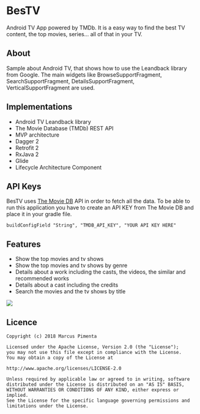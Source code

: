 # BesTV
Android TV App powered by TMDb. 
It is a easy way to find the best TV content, the top movies, series... all of that in your TV.

## About
Sample about Android TV, that shows how to use the Leandback library from Google. The main widgets like BrowseSupportFragment, SearchSupportFragment, DetailsSupportFragment, VerticalSupportFragment are used.

## Implementations
<ul>
<li>Android TV Leandback library</li>
<li>The Movie Database (TMDb) REST API</li>
<li>MVP architecture
<li>Dagger 2
<li>Retrofit 2
<li>RxJava 2  
<li>Glide
<li>Lifecycle Architecture Component  
</ul>

## API Keys
BesTV uses [The Movie DB](https://www.themoviedb.org/) API in order to fetch all the data.
To be able to run this application you have to create an API KEY from The Movie DB and place it in your gradle file.
<br>
```
buildConfigField "String", "TMDB_API_KEY", "YOUR API KEY HERE"
```

## Features
<ul>
<li>Show the top movies and tv shows</li>
<li>Show the top movies and tv shows by genre</li>
<li>Details about a work including the casts, the videos, the similar and recommended works</li>
<li>Details about a cast including the credits</li>
<li>Search the movies and the tv shows by title</li>
</ul>

![](gif/app.gif)

## Licence
```
Copyright (c) 2018 Marcus Pimenta

Licensed under the Apache License, Version 2.0 (the "License");
you may not use this file except in compliance with the License.
You may obtain a copy of the License at

http://www.apache.org/licenses/LICENSE-2.0

Unless required by applicable law or agreed to in writing, software
distributed under the License is distributed on an "AS IS" BASIS,
WITHOUT WARRANTIES OR CONDITIONS OF ANY KIND, either express or implied.
See the License for the specific language governing permissions and
limitations under the License.
```

